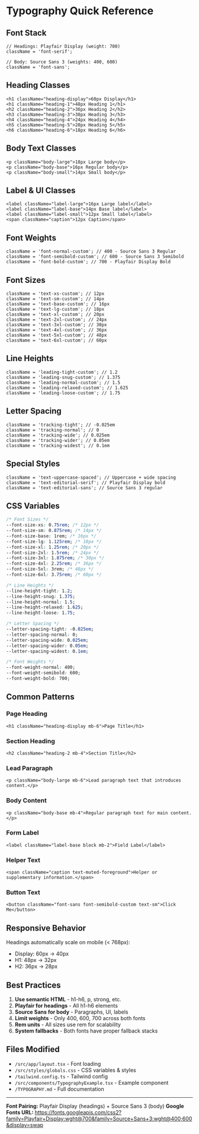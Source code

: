 # Typography Quick Reference

## Font Stack

```tsx
// Headings: Playfair Display (weight: 700)
className = 'font-serif';

// Body: Source Sans 3 (weights: 400, 600)
className = 'font-sans';
```

## Heading Classes

```tsx
<h1 className="heading-display">60px Display</h1>
<h1 className="heading-1">48px Heading 1</h1>
<h2 className="heading-2">36px Heading 2</h2>
<h3 className="heading-3">30px Heading 3</h3>
<h4 className="heading-4">24px Heading 4</h4>
<h5 className="heading-5">20px Heading 5</h5>
<h6 className="heading-6">18px Heading 6</h6>
```

## Body Text Classes

```tsx
<p className="body-large">18px Large body</p>
<p className="body-base">16px Regular body</p>
<p className="body-small">14px Small body</p>
```

## Label & UI Classes

```tsx
<label className="label-large">16px Large label</label>
<label className="label-base">14px Base label</label>
<label className="label-small">12px Small label</label>
<span className="caption">12px Caption</span>
```

## Font Weights

```tsx
className = 'font-normal-custom'; // 400 - Source Sans 3 Regular
className = 'font-semibold-custom'; // 600 - Source Sans 3 Semibold
className = 'font-bold-custom'; // 700 - Playfair Display Bold
```

## Font Sizes

```tsx
className = 'text-xs-custom'; // 12px
className = 'text-sm-custom'; // 14px
className = 'text-base-custom'; // 16px
className = 'text-lg-custom'; // 18px
className = 'text-xl-custom'; // 20px
className = 'text-2xl-custom'; // 24px
className = 'text-3xl-custom'; // 30px
className = 'text-4xl-custom'; // 36px
className = 'text-5xl-custom'; // 48px
className = 'text-6xl-custom'; // 60px
```

## Line Heights

```tsx
className = 'leading-tight-custom'; // 1.2
className = 'leading-snug-custom'; // 1.375
className = 'leading-normal-custom'; // 1.5
className = 'leading-relaxed-custom'; // 1.625
className = 'leading-loose-custom'; // 1.75
```

## Letter Spacing

```tsx
className = 'tracking-tight'; // -0.025em
className = 'tracking-normal'; // 0
className = 'tracking-wide'; // 0.025em
className = 'tracking-wider'; // 0.05em
className = 'tracking-widest'; // 0.1em
```

## Special Styles

```tsx
className = 'text-uppercase-spaced'; // Uppercase + wide spacing
className = 'text-editorial-serif'; // Playfair Display bold
className = 'text-editorial-sans'; // Source Sans 3 regular
```

## CSS Variables

```css
/* Font Sizes */
--font-size-xs: 0.75rem; /* 12px */
--font-size-sm: 0.875rem; /* 14px */
--font-size-base: 1rem; /* 16px */
--font-size-lg: 1.125rem; /* 18px */
--font-size-xl: 1.25rem; /* 20px */
--font-size-2xl: 1.5rem; /* 24px */
--font-size-3xl: 1.875rem; /* 30px */
--font-size-4xl: 2.25rem; /* 36px */
--font-size-5xl: 3rem; /* 48px */
--font-size-6xl: 3.75rem; /* 60px */

/* Line Heights */
--line-height-tight: 1.2;
--line-height-snug: 1.375;
--line-height-normal: 1.5;
--line-height-relaxed: 1.625;
--line-height-loose: 1.75;

/* Letter Spacing */
--letter-spacing-tight: -0.025em;
--letter-spacing-normal: 0;
--letter-spacing-wide: 0.025em;
--letter-spacing-wider: 0.05em;
--letter-spacing-widest: 0.1em;

/* Font Weights */
--font-weight-normal: 400;
--font-weight-semibold: 600;
--font-weight-bold: 700;
```

## Common Patterns

### Page Heading

```tsx
<h1 className="heading-display mb-6">Page Title</h1>
```

### Section Heading

```tsx
<h2 className="heading-2 mb-4">Section Title</h2>
```

### Lead Paragraph

```tsx
<p className="body-large mb-6">Lead paragraph text that introduces content.</p>
```

### Body Content

```tsx
<p className="body-base mb-4">Regular paragraph text for main content.</p>
```

### Form Label

```tsx
<label className="label-base block mb-2">Field Label</label>
```

### Helper Text

```tsx
<span className="caption text-muted-foreground">Helper or supplementary information.</span>
```

### Button Text

```tsx
<button className="font-sans font-semibold-custom text-sm">Click Me</button>
```

## Responsive Behavior

Headings automatically scale on mobile (< 768px):

- Display: 60px → 40px
- H1: 48px → 32px
- H2: 36px → 28px

## Best Practices

1. **Use semantic HTML** - h1-h6, p, strong, etc.
2. **Playfair for headings** - All h1-h6 elements
3. **Source Sans for body** - Paragraphs, UI, labels
4. **Limit weights** - Only 400, 600, 700 across both fonts
5. **Rem units** - All sizes use rem for scalability
6. **System fallbacks** - Both fonts have proper fallback stacks

## Files Modified

- `/src/app/layout.tsx` - Font loading
- `/src/styles/globals.css` - CSS variables & styles
- `/tailwind.config.ts` - Tailwind config
- `/src/components/TypographyExample.tsx` - Example component
- `/TYPOGRAPHY.md` - Full documentation

---

**Font Pairing:** Playfair Display (headings) + Source Sans 3 (body)
**Google Fonts URL:** https://fonts.googleapis.com/css2?family=Playfair+Display:wght@700&family=Source+Sans+3:wght@400;600&display=swap
